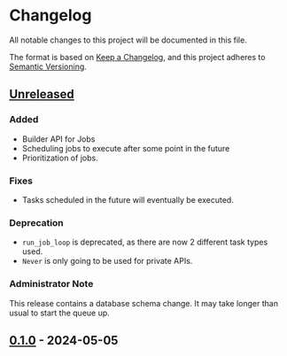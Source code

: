 # Changelog

All notable changes to this project will be documented in this file.

The format is based on [Keep a Changelog](https://keepachangelog.com/en/1.0.0/),
and this project adheres to [Semantic Versioning](https://semver.org/spec/v2.0.0.html).

## [Unreleased]

### Added

- Builder API for Jobs
- Scheduling jobs to execute after some point in the future
- Prioritization of jobs.

### Fixes

- Tasks scheduled in the future will eventually be executed.

### Deprecation

- `run_job_loop` is deprecated, as there are now 2 different task types used.
- `Never` is only going to be used for private APIs.

### Administrator Note

This release contains a database schema change. It may take longer than usual to start the queue up.

## [0.1.0] - 2024-05-05

[unreleased]: https://github.com/DarkKirb/app-queue/compare/v0.1.0...HEAD
[0.1.0]: https://github.com/DarkKirb/app-queue/releases/tag/v0.1.0
